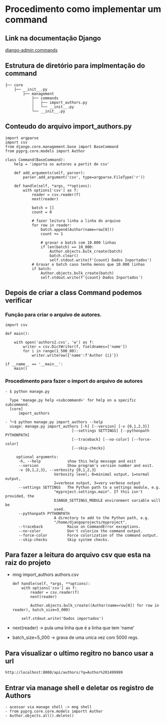 # Procedimento como implementar um command

## Link na documentação Django 
[django-admin commands](https://docs.djangoproject.com/en/4.0/howto/custom-management-commands/#django.core.management.BaseCommand.create_parser)


## Estrutura de diretório para implmentação do command

    ├── core
        ├── __init__.py
            ├── management
                ├── commands
                │   ├── import_authors.py
                │   └── __init__.py
                └── __init__.py

## Conteudo do arquivo import_authors.py

    import argparse
    import csv
    from django.core.management.base import BaseCommand
    from pyprg.core.models import Author

    class Command(BaseCommand):
        help = 'importa os autores a partit de csv'

        def add_arguments(self, parser):
            parser.add_argument('csv', type=argparse.FileType('r'))

        def handle(self, *args, **options):
            with options['csv'] as f:
                reader = csv.reader(f)
                next(reader)

                batch = []
                count = 0

                # fazer leitura linha a linha do arquivo
                for row in reader:
                    batch.append(Author(name=row[0]))
                    count += 1

                    # gravar o batch com 10.000 linhas
                    if len(batch) == 10_000:
                        Author.objects.bulk_create(batch)
                        batch.clear()
                        self.stdout.write(f'{count} Dados Inportados')
                # Gravar o batch caso tenha menos que 10.000 linhas
                if batch:
                    Author.objects.bulk_create(batch)
                    self.stdout.write(f'{count} Dados Inportados')


## Depois de criar a class Command podemos verificar 

### Função para criar o arquivo de autores.


    import csv

    def main():

        with open('authors2.cvs', 'w') as f:
            writer = csv.DictWriter(f, fieldnames=['name'])
            for i in range(1_500_00):
                writer.writerow({'name':f'Author {i}'})

    if __name__ == '__main__':
        main()

### Procedimento para fazer o import do arquivo de autores

    - $ python manage.py          

      Type 'manage.py help <subcommand>' for help on a specific subcommand.
      [core]
          import_authors

    - ╰─$ python manage.py import_authors --help
      usage: manage.py import_authors [-h] [--version] [-v {0,1,2,3}]
                                  [--settings SETTINGS] [--pythonpath PYTHONPATH]
                                  [--traceback] [--no-color] [--force-color]
                                  [--skip-checks]

         optional arguments:
          -h, --help            show this help message and exit
          --version             Show program's version number and exit.
          -v {0,1,2,3}, --verbosity {0,1,2,3}
                          Verbosity level; 0=minimal output, 1=normal output,
                          2=verbose output, 3=very verbose output
          --settings SETTINGS   The Python path to a settings module, e.g.
                          "myproject.settings.main". If this isn't provided, the
                          DJANGO_SETTINGS_MODULE environment variable will be
                          used.
          --pythonpath PYTHONPATH
                          A directory to add to the Python path, e.g.
                          "/home/djangoprojects/myproject".
          --traceback           Raise on CommandError exceptions.
          --no-color            Don't colorize the command output.
          --force-color         Force colorization of the command output.
          --skip-checks         Skip system checks.

## Para fazer a leitura do arquivo csv que esta na raiz do projeto
  - mng import_authors authors.csv

        def handle(self, *args, **options):
            with options['csv'] as f:
                reader = csv.reader(f)
                next(reader)

                Author.objects.bulk_create((Author(name=row[0]) for row in reader), batch_size=5_000)
            
            self.stdout.write('Dados importados')

   - next(reader) -> pula uma linha que é a linha que tem 'name'
   - batch_size=5_000 -> grava de uma unica vez com 5000 regs.
   
   
## Para visualizar o ultimo regitro no banco usar a url

    http://localhost:8000/api/authors/?q=Author%201499999


## Entrar via manage shell e deletar os registro de Authors

    - acessar via manage shell -> mng shell
    - from pyprg.core.core.models importt Author
    - Author.objects.all().delete()